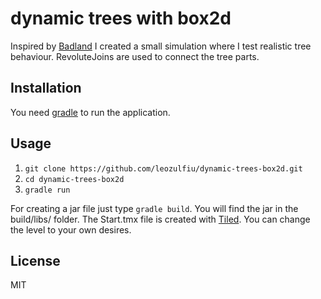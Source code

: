 # dynamic trees with box2d

Inspired by [Badland](https://play.google.com/store/apps/details?id=com.frogmind.badland&hl=de) I created a small
simulation where I test realistic tree behaviour. RevoluteJoins are used to connect the tree parts.

## Installation

You need [gradle](http://gradle.org/) to run the application.

## Usage

1. `git clone https://github.com/leozulfiu/dynamic-trees-box2d.git`
2. `cd dynamic-trees-box2d`
3. `gradle run`

For creating a jar file just type `gradle build`. You will find the jar in the build/libs/ folder.
The Start.tmx file is created with [Tiled](http://www.mapeditor.org/). You can change the level to your own desires.

## License

MIT
